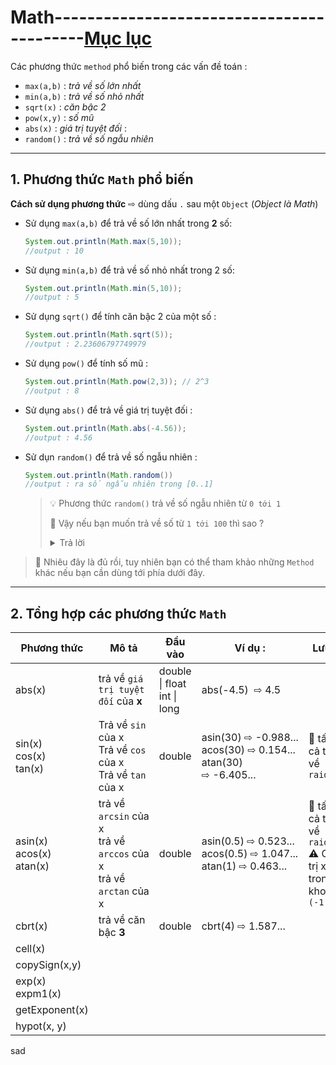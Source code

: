 # Math------------------------------------------[Mục lục](https://github.com/Zenfection/Java)

Các phương thức `method` phổ biến trong các vấn đề toán :

- `max(a,b)` : *trả về số lớn nhất*
- `min(a,b)` : *trả về số nhỏ nhất*
- `sqrt(x)` : *căn bậc 2*
- `pow(x,y)` : *số mũ*
- `abs(x)` : *giá trị tuyệt đối* : 
- `random()` : *trả về số ngẫu nhiên* 

---

## 1. Phương thức `Math` phổ biến

**Cách sử dụng phương thức**  ⇨ dùng dấu `.` sau một `Object` (*Object là Math*)

- Sử dụng `max(a,b)` để trả về số lớn nhất trong **2** số:
  
  ```java
  System.out.println(Math.max(5,10));
  //output : 10
  ```

- Sử dụng `min(a,b)` để trả về số nhỏ nhất trong 2 số:
  
  ```java
  System.out.println(Math.min(5,10));
  //output : 5
  ```

- Sử dụng `sqrt()` để tính căn bậc 2 của một số : 
  
  ```java
  System.out.println(Math.sqrt(5));
  //output : 2.23606797749979
  ```

- Sử dụng `pow()` để tính số mũ : 
  
  ```java
  System.out.println(Math.pow(2,3)); // 2^3
  //output : 8
  ```

- Sử dụng `abs()` để trả về giá trị tuyệt đối :
  
  ```java
  System.out.println(Math.abs(-4.56));
  //output : 4.56
  ```

- Sử dụn `random()` để trả về số ngẫu nhiên : 
  
  ```java
  System.out.println(Math.random())
  //output : ra số ngẫu nhiên trong [0..1]
  ```
  
  > 💡 Phương thức `random()` trả về số ngẫu nhiên từ `0 tới 1`
  > 
  > 🤔 Vậy nếu bạn muốn trả về số từ `1 tới 100` thì sao ? 
  > 
  > <details>
  > <summary>Trả lời</summary>
  > 
  > ```java
  > double ranNumber = Math.random()*100; // trả về số ngẫu nhiên từ (0 tới 99)
  > int x = (int)ranNumber + 1; // cộng thêm 1 và ép về số nguyên
  > System.out.println(x); //xuất x
  > ```
  > 
  > </details>

>  🧚 Nhiêu đây là đủ rồi, tuy nhiên bạn có thể tham khảo những `Method` khác nếu bạn cần dùng tới phía dưới đây.

---

## 2. Tổng hợp các phương thức `Math`

| Phương thức                       | Mô tả                                                                   | Đầu vào                          | Ví dụ :                                                                 | Lưu ý                                                           |
| --------------------------------- | ----------------------------------------------------------------------- | -------------------------------- | ----------------------------------------------------------------------- | --------------------------------------------------------------- |
| abs(x)                            | trả về `giá trị tuyệt đối` của **x**                                    | double \| float <br> int \| long | abs(-4.5)  ⇨ 4.5                                                        |                                                                 |
| sin(x)<br>cos(x)<br>tan(x)        | Trả về `sin` của x<br>Trả về `cos` của x<br>Trả về `tan` của x          | double                           | asin(30) ⇨ -0.988...<br>acos(30) ⇨ 0.154...<br>atan(30) ⇨ -6.405...<br> | 🚀 tất cả trả về `raidan`                                       |
| asin(x)<br>acos(x)<br>atan(x)<br> | trả về `arcsin` của x<br>trả về `arccos` của x<br>trả về `arctan` của x | double                           | asin(0.5) ⇨ 0.523...<br>acos(0.5) ⇨ 1.047...<br>atan(1) ⇨ 0.463...      | 🚀 tất cả trả về `raidan`<br>⚠️ Giá trị x trong khoảng `(-1,1)` |
| cbrt(x)                           | trả về căn bậc **3**                                                    | double                           | cbrt(4) ⇨ 1.587...                                                      |                                                                 |
| cell(x)                           |                                                                         |                                  |                                                                         |                                                                 |
| copySign(x,y)                     |                                                                         |                                  |                                                                         |                                                                 |
| exp(x)<br>expm1(x)                |                                                                         |                                  |                                                                         |                                                                 |
| getExponent(x)                    |                                                                         |                                  |                                                                         |                                                                 |
| hypot(x, y)                       |                                                                         |                                  |                                                                         |                                                                 |

sad